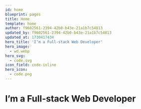 ```yaml
---
id: home
blueprint: pages
title: Home
template: home
author: f9602561-2394-42b0-b43e-21a1b7c54813
updated_by: f9602561-2394-42b0-b43e-21a1b7c54813
updated_at: 1730417434
hero_title: 'I’m a Full-stack Web Developer'
hero_image:
  - wd.webp
hero_svg:
  - code.svg
icon_field: code-inline
hero_icon:
  - code.png
---
```

# I’m a Full-stack Web Developer